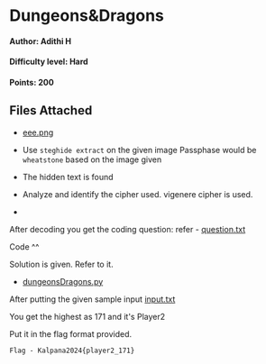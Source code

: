 # Dungeons&Dragons
#### Author: Adithi H
#### Difficulty level: Hard
#### Points: 200

## Files Attached 
* [eee.png](/Dungeons&Dragons/eee.png)

* Use `steghide extract` on the given image
Passphase would be `wheatstone` based on the image given

* The hidden text is found
* Analyze and identify the cipher used. vigenere cipher is used.
* 
After decoding you get the coding question:
refer - [question.txt](https://github.com/IEEE-PESIT-Student-Branch/kalpana2024/blob/ef5c29ded3a077cf2745f8846a7e4f3c92b8323b/Kalpana2024-Magical-Contest-Official-Writeups/Dungeons%26Dragons/question.txt)

Code ^^

Solution is given. Refer to it.
* [dungeonsDragons.py](https://github.com/IEEE-PESIT-Student-Branch/kalpana2024/blob/ef5c29ded3a077cf2745f8846a7e4f3c92b8323b/Kalpana2024-Magical-Contest-Official-Writeups/Dungeons%26Dragons/dungeonsDragons.py)

After putting the given sample input [input.txt](https://github.com/IEEE-PESIT-Student-Branch/kalpana2024/blob/ef5c29ded3a077cf2745f8846a7e4f3c92b8323b/Kalpana2024-Magical-Contest-Official-Writeups/Dungeons%26Dragons/input.txt)

You get the highest as 171 and it's Player2

Put it in the flag format provided.

`Flag - Kalpana2024{player2_171}`

